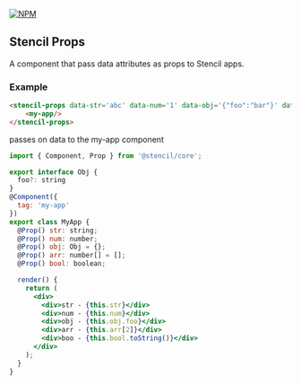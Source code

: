 [![NPM](https://nodei.co/npm/stencil-props.png?compact=true)](https://npmjs.org/package/stencil-props)
## Stencil Props

A component that pass data attributes as props to Stencil apps.

### Example

```html
<stencil-props data-str='abc' data-num='1' data-obj='{"foo":"bar"}' data-arr='[1,2,3]' data-bool='true'>
    <my-app/>
</stencil-props>
```

passes on data to the my-app component

```jsx
import { Component, Prop } from '@stencil/core';

export interface Obj {
  foo?: string
}
@Component({
  tag: 'my-app'
})
export class MyApp {
  @Prop() str: string;
  @Prop() num: number;
  @Prop() obj: Obj = {};
  @Prop() arr: number[] = [];
  @Prop() bool: boolean;

  render() {
    return (
      <div>
        <div>str - {this.str}</div>
        <div>num - {this.num}</div>
        <div>obj - {this.obj.foo}</div>
        <div>arr - {this.arr[2]}</div>
        <div>boo - {this.bool.toString()}</div>
      </div>
    );
  }
}

```

